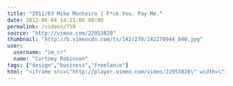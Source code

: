 ```yaml
---
title: "2011/03 Mike Monteiro | F*ck You. Pay Me."
date: 2012-06-04 14:21:00 00:00
permalink: /videos/759
source: "http://vimeo.com/22053820"
thumbnail: "http://b.vimeocdn.com/ts/142/270/142270944_640.jpg"
user:
  username: "im_cr"
  name: "Cortney Robinson"
tags: ["design","business","freelance"]
html: "<iframe src=\"http://player.vimeo.com/video/22053820\" width=\"1280\" height=\"720\" frameborder=\"0\" webkitAllowFullScreen mozallowfullscreen allowFullScreen></iframe>"
---
```


